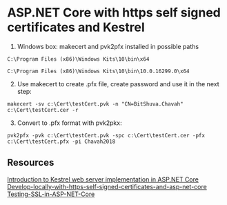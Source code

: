 ﻿#  ASP.NET Core with https self signed certificates and Kestrel

1. Windows box: makecert and pvk2pfx installed in possible paths

```
C:\Program Files (x86)\Windows Kits\10\bin\x64

C:\Program Files (x86)\Windows Kits\10\bin\10.0.16299.0\x64

```

2. Use makecert to create .pfx file, create password and use it in the next step:

```
makecert -sv c:\Cert\testCert.pvk -n "CN=BitShuva.Chavah" c:\Cert\testCert.cer -r
```

3. Convert to .pfx format with pvk2pkx:

```
pvk2pfx -pvk c:\Cert\testCert.pvk -spc c:\Cert\testCert.cer -pfx c:\Cert\testCert.pfx -pi Chavah2018
```

## Resources
[Introduction to Kestrel web server implementation in ASP.NET Core](https://docs.microsoft.com/en-us/aspnet/core/fundamentals/servers/kestrel?tabs=aspnetcore2x)
[Develop-locally-with-https-self-signed-certificates-and-asp-net-core](https://www.humankode.com/asp-net-core/develop-locally-with-https-self-signed-certificates-and-asp-net-core)
[Testing-SSL-in-ASP-NET-Core](https://wildermuth.com/2016/10/26/Testing-SSL-in-ASP-NET-Core)
